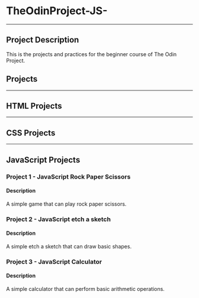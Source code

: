 # TheOdinProject-JS-

---

## Project Description

This is the projects and practices for the beginner course of The Odin Project.

## Projects

---

## HTML Projects

---

## CSS Projects

---

## JavaScript Projects

### Project 1 - JavaScript Rock Paper Scissors

#### Description

A simple game that can play rock paper scissors.

### Project 2 - JavaScript etch a sketch

#### Description

A simple etch a sketch that can draw basic shapes.

### Project 3 - JavaScript Calculator

#### Description

A simple calculator that can perform basic arithmetic operations.
